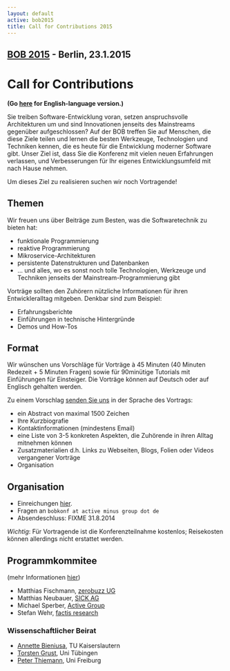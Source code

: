 ```yaml
---
layout: default
active: bob2015
title: Call for Contributions 2015
---
```


## [BOB 2015](/2015/) - Berlin, 23.1.2015

# Call for Contributions 

**(Go [here](cfp-english.html) for English-language version.)**

Sie treiben Software-Entwicklung voran, setzen anspruchsvolle
Architekturen um und sind Innovationen jenseits des Mainstreams
gegenüber aufgeschlossen? Auf der BOB treffen Sie auf Menschen, die
diese Ziele teilen und lernen die besten Werkzeuge, Technologien und
Techniken kennen, die es heute für die Entwicklung moderner Software
gibt. Unser Ziel ist, dass Sie die Konferenz mit vielen neuen
Erfahrungen verlassen, und Verbesserungen für Ihr eigenes
Entwicklungsumfeld mit nach Hause nehmen.

Um dieses Ziel zu realisieren suchen wir noch Vortragende!

## Themen

Wir freuen uns über Beiträge zum Besten, was die Softwaretechnik zu bieten hat:

* funktionale Programmierung
* reaktive Programmierung
* Mikroservice-Architekturen
* persistente Datenstrukturen und Datenbanken
* … und alles, wo es sonst noch tolle Technologien, Werkzeuge und Techniken jenseits der Mainstream-Programmierung gibt

Vorträge sollten den Zuhörern nützliche Informationen für ihren Entwickleralltag mitgeben. Denkbar sind zum Beispiel:

* Erfahrungsberichte
* Einführungen in technische Hintergründe
* Demos und How-Tos

## Format

Wir wünschen uns Vorschläge für Vorträge à 45 Minuten (40 Minuten
Redezeit + 5 Minuten Fragen) sowie für 90minütige Tutorials mit
Einführungen für Einsteiger. Die Vorträge können auf Deutsch oder auf
Englisch gehalten werden.

Zu einem Vorschlag [senden Sie uns](https://docs.google.com/spreadsheet/viewform?formkey=dHJ0TjR1cEhUWmdBZFVITGVRVWN5VEE6MA3) in der Sprache des Vortrags:

* ein Abstract von maximal 1500 Zeichen
* Ihre Kurzbiografie
* Kontaktinformationen (mindestens Email)
* eine Liste von 3-5 konkreten Aspekten, die Zuhörende in ihren Alltag mitnehmen können
* Zusatzmaterialien d.h. Links zu Webseiten, Blogs, Folien oder Videos vergangener Vorträge
* Organisation

## Organisation

* Einreichungen [hier](https://docs.google.com/spreadsheet/viewform?formkey=dHJ0TjR1cEhUWmdBZFVITGVRVWN5VEE6MA).
* Fragen an `bobkonf at active minus group dot de`
* Absendeschluss: FIXME 31.8.2014

*Wichtig*: Für Vortragende ist die Konferenzteilnahme kostenlos; Reisekosten können allerdings nicht erstattet werden.

## Programmkommitee

(mehr Informationen [hier](/2015/programmkomitee.html))

* Matthias Fischmann, [zerobuzz UG](http://zerobuzz.net/)
* Matthias Neubauer, [SICK AG](http://www.sick.com/)
* Michael Sperber, [Active Group](http://www.active-group.de/)
* Stefan Wehr, [factis research](http://www.factisresearch.com/)

### Wissenschaftlicher Beirat
    
* [Annette Bieniusa](http://www-user.rhrk.uni-kl.de/~bieniusa/), TU Kaiserslautern
* [Torsten Grust](http://db.inf.uni-tuebingen.de/team/TorstenGrust.html), Uni Tübingen
* [Peter Thiemann](http://www2.informatik.uni-freiburg.de/~thiemann/), Uni Freiburg
